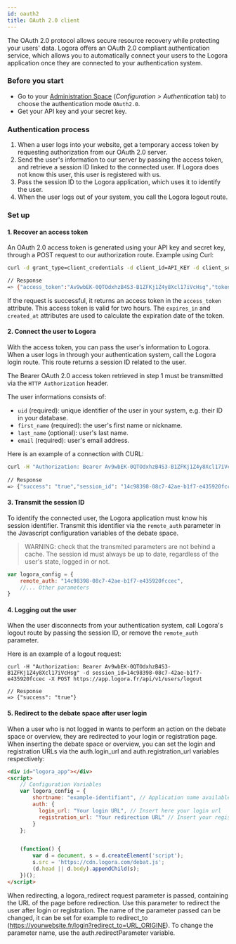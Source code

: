```yaml
---
id: oauth2
title: OAuth 2.0 client
---
```


The OAuth 2.0 protocol allows secure resource recovery while protecting your users' data. Logora offers an OAuth 2.0 compliant authentication service, which allows you to automatically connect your users to the Logora application once they are connected to your authentication system.

### Before you start

- Go to your [Administration Space](https://admin.logora.fr) (*Configuration > Authentication* tab) to choose the authentication mode `OAuth2.0`.
- Get your API key and your secret key.

### Authentication process

1. When a user logs into your website, get a temporary access token by requesting authorization from our OAuth 2.0 server.
2. Send the user's information to our server by passing the access token, and retrieve a session ID linked to the connected user. If Logora does not know this user, this user is registered with us.
3. Pass the session ID to the Logora application, which uses it to identify the user.
4. When the user logs out of your system, you call the Logora logout route.

### Set up

#### 1. Recover an access token

An OAuth 2.0 access token is generated using your API key and secret key, through a POST request to our authorization route. Example using Curl:

```bash
curl -d grant_type=client_credentials -d client_id=API_KEY -d client_secret=API_SECRET -d scope=authentication https://app.logora.fr/oauth/token

// Response  
=> {"access_token":"Av9wbEK-0QTOdxhzB4S3-B1ZFKj1Z4y8Xcl17iVcHsg","token_type":"Bearer","expires_in":7200,"created_at":1579688184}
```

If the request is successful, it returns an access token in the `access_token` attribute. This access token is valid for two hours. The `expires_in` and `created_at` attributes are used to calculate the expiration date of the token.

#### 2. Connect the user to Logora


With the access token, you can pass the user's information to Logora. When a user logs in through your authentication system, call the Logora login route. This route returns a session ID related to the user.

The Bearer OAuth 2.0 access token retrieved in step 1 must be transmitted via the `HTTP Authorization` header.

The user informations consists of:  

- `uid` (required): unique identifier of the user in your system, e.g. their ID in your database.  
- `first_name` (required): the user's first name or nickname.  
- `last_name` (optional): user's last name.  
- `email` (required): user's email address.

Here is an example of a connection with CURL:

```bash
curl -H "Authorization: Bearer Av9wbEK-0QTOdxhzB4S3-B1ZFKj1Z4y8Xcl17iVcHsg" -d uid=12 -d first_name=Jean -d last_name=Dupont -d email=jean.dupont@exemple.com -X POST https://app.logora.fr/api/v1/users/login
 
// Response
=> {"success": "true","session_id": "14c98398-08c7-42ae-b1f7-e435920fccec"}
```

#### 3. Transmit the session ID

To identify the connected user, the Logora application must know his session identifier. Transmit this identifier via the `remote_auth` parameter in the Javascript configuration variables of the debate space.

> WARNING: check that the transmited parameters are not behind a cache. The session id must always be up to date, regardless of the user's state, logged in or not.

```javascript
var logora_config = {
    remote_auth: "14c98398-08c7-42ae-b1f7-e435920fccec",
    //... Other parameters
}
```

#### 4. Logging out the user

When the user disconnects from your authentication system, call Logora's logout route by passing the session ID, or remove the `remote_auth` parameter.

Here is an example of a logout request:

```
curl -H "Authorization: Bearer Av9wbEK-0QTOdxhzB4S3-B1ZFKj1Z4y8Xcl17iVcHsg" -d session_id=14c98398-08c7-42ae-b1f7-e435920fccec -X POST https://app.logora.fr/api/v1/users/logout 

// Response
=> {"success": "true"}
```

#### 5. Redirect to the debate space after user login

When a user who is not logged in wants to perform an action on the debate space or overview, they are redirected to your login or registration page. When inserting the debate space or overview, you can set the login and registration URLs via the auth.login_url and auth.registration_url variables respectively:

```html
<div id="logora_app"></div>
<script>
    // Configuration Variables
    var logora_config = {
        shortname: "example-identifiant", // Application name available in your administration space
        auth: {
          login_url: "Your login URL", // Insert here your login url
          registration_url: "Your redirection URL" // Insert your registration url here
        }
    };


    (function() {
        var d = document, s = d.createElement('script');
        s.src = 'https://cdn.logora.com/debat.js';
        (d.head || d.body).appendChild(s);
    })();
</script>
```

When redirecting, a logora_redirect request parameter is passed, containing the URL of the page before redirection. Use this parameter to redirect the user after login or registration. The name of the parameter passed can be changed, it can be set for example to redirect_to (https://yourwebsite.fr/login?redirect_to=URL_ORIGINE). To change the parameter name, use the auth.redirectParameter variable.
